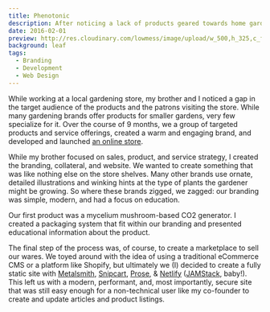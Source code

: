 ```yaml
---
title: Phenotonic
description: After noticing a lack of products geared towards home gardening, my brother &amp; I founded a business to fill that gap. I was responsible for all creative work on the brand.
date: 2016-02-01
preview: http://res.cloudinary.com/lowmess/image/upload/w_500,h_325,c_fill,dpr_auto/v1489036772/projects.phenotonic.preview_z7zqnv.jpg
background: leaf
tags:
  - Branding
  - Development
  - Web Design
---
```


While working at a local gardening store, my brother and I noticed a gap in the target audience of the products and the patrons visiting the store. While many gardening brands offer products for smaller gardens, very few specialize for it. Over the course of 9 months, we a group of targeted products and service offerings, created a warm and engaging brand, and developed and launched [an online store](https://57a02e5771e20a1c3e17adca--phenotonic.netlify.com/).

While my brother focused on sales, product, and service strategy, I created the branding, collateral, and website. We wanted to create something that was like nothing else on the store shelves. Many other brands use ornate, detailed illustrations and winking hints at the type of plants the gardener might be growing. So where these brands zigged, we zagged: our branding was simple, modern, and had a focus on education.

Our first product was a mycelium mushroom-based CO2 generator. I created a packaging system that fit within our branding and presented educational information about the product.

The final step of the process was, of course, to create a marketplace to sell our wares. We toyed around with the idea of using a traditional eCommerce CMS or a platform like Shopify, but ultimately we (I) decided to create a fully static site with [Metalsmith](http://www.metalsmith.io/), [Snipcart](https://snipcart.com/), [Prose](http://prose.io/), & [Netlify](https://www.netlify.com/) ([JAMStack](https://jamstack.org/), baby!). This left us with a modern, performant, and, most importantly, secure site that was still easy enough for a non-technical user like my co-founder to create and update articles and product listings.
